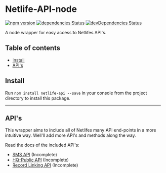 # Netlife-API-node

[![npm version](https://badge.fury.io/js/netlife-api.svg)](https://badge.fury.io/js/netlife-api)
[![dependencies Status](https://david-dm.org/netlifedialog/netlife-api-node/status.svg)](https://david-dm.org/netlifedialog/netlife-api-node)
[![devDependencies Status](https://david-dm.org/netlifedialog/netlife-api-node/dev-status.svg)](https://david-dm.org/netlifedialog/netlife-api-node?type=dev)

A node wrapper for easy access to Netlifes API's.

## Table of contents
- [Install](#install)
- [API's](#apis)

## Install
Run `npm install netlife-api --save` in your console from the project directory to install this package.

---

## API's

This wrapper aims to include all of Netlifes many API end-points in a more intuitive way.
Well'll add more API's and methods along the way.

Read the docs of the included API's:
- [SMS API](https://github.com/netlifedialog/netlife-api-node/blob/master/docs/sms-web.md) (Incomplete)
- [HQ-Public API](https://github.com/netlifedialog/netlife-api-node/blob/master/docs/hq-public.md) (Incomplete)
- [Record Linking API](https://github.com/netlifedialog/netlife-api-node/blob/master/docs/record-linking.md) (Incomplete)
